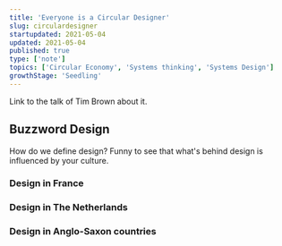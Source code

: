 ```yaml
---
title: 'Everyone is a Circular Designer'
slug: circulardesigner
startupdated: 2021-05-04
updated: 2021-05-04
published: true
type: ['note']
topics: ['Circular Economy', 'Systems thinking', 'Systems Design']
growthStage: 'Seedling'
---
```


Link to the talk of Tim Brown about it.

## Buzzword Design

How do we define design?
Funny to see that what's behind design is influenced by your culture.

### Design in France

### Design in The Netherlands

### Design in Anglo-Saxon countries
